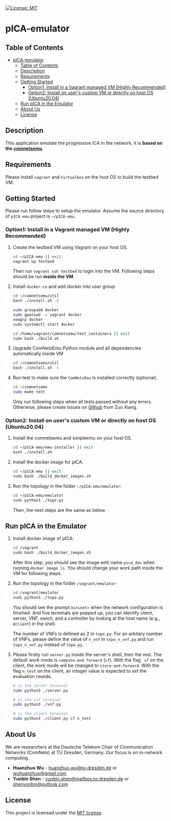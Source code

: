[![License: MIT](https://img.shields.io/badge/License-MIT-yellow.svg)](https://opensource.org/licenses/MIT)

# pICA-emulator

## Table of Contents
- [pICA-emulator](#pica-emulator)
  - [Table of Contents](#table-of-contents)
  - [Description](#description)
  - [Requirements](#requirements)
  - [Getting Started](#getting-started)
    - [Option1: Install in a Vagrant managed VM (Highly Recommended)](#option1-install-in-a-vagrant-managed-vm-highly-recommended)
    - [Option2: Install on user's custom VM or directly on host OS (Ubuntu20.04)](#option2-install-on-users-custom-vm-or-directly-on-host-os-ubuntu2004)
  - [Run pICA in the Emulator](#run-pica-in-the-emulator)
  - [About Us](#about-us)
  - [License](#license)


## Description

This application emulate the progressive ICA in the network, it is **based on the [comnetsemu](https://git.comnets.net/public-repo/comnetsemu)**.

## Requirements

Please install `vagrant` and `Virtualbox` on the host OS to build the testbed VM.

## Getting Started

Please run follow steps to setup the emulator. Assume the source directory of `pICA-emu` project is `~/pICA-emu`.

### Option1: Install in a Vagrant managed VM (Highly Recommended)

1. Create the testbed VM using Vagrant on your host OS.
    ```bash
    cd ~/pICA-emu || exit
    vagrant up testbed
    ```
    Then run `vagrant ssh testbed` to login into the VM. Following steps should be run **inside the VM**.

2. Install `docker-ce` and add docker into user group
    ```bash
    cd ~/comnetsemu/util
    bash ./install.sh -d

    sudo groupadd docker
    sudo gpasswd -a vagrant docker
    newgrp docker
    sudo systemctl start docker
    
    cd /home/vagrant/comnetsemu/test_containers || exit
    sudo bash ./build.sh
    ```

<!-- 2. 
    ```bash
    sudo apt-get update
    sudo apt-get install  apt-transport-https  ca-certificates curl  software-properties-common
    curl -fsSL  https://download.docker.com/linux/ubuntu/gpg | sudo apt-key add
    sudo add-apt-repository "deb [arch=amd64]  https://download.docker.com/linux/ubuntu bionic stable" 
    sudo apt-get update
    sudo apt-get install docker-ce

    sudo groupadd docker
    sudo gpasswd -a vagrant docker
    newgrp docker

    cd /home/vagrant/comnetsemu/test_containers || exit
    sudo bash ./build.sh
    ``` -->

3. Upgrade ComNetsEmu Python module and all dependencies automatically inside VM
    ```bash
    cd ~/comnetsemu/util
    bash ./install.sh -u
    ```

4. Run test to make sure the `ComNetsEmu` is installed correctly (optional).
    ```bash
    cd ~/comnetsemu
    sudo make test
    ```
    Only run following steps when all tests passed without any errors. Otherwise, please create issues on [Github](https://github.com/stevelorenz/comnetsemu/issues) from Zuo Xiang.

### Option2: Install on user's custom VM or directly on host OS (Ubuntu20.04)

1. Install the comnetsemu and simpleemu on your host OS.
    ```bash
    cd ~/pICA-emu/emu-installer || exit
    bash ./install.sh
    ```

2. Install the docker image for pICA.
    ```bash
    cd ~/pICA-emu || exit
    sudo bash ./build_docker_images.sh
    ```

3. Run the topology in the folder ```~/pICA-emu/emulator```:
    ```bash
    cd ~/pICA-emu/emulator
    sudo python3 ./topo.py
    ```
    Then, the next steps are the same as below

## Run pICA in the Emulator

1. Install docker image of pICA:
   ```bash
   cd /vagrant
   sudo bash ./build_docker_images.sh
   ```
    After this step, you should see the image with name ```pica_dev``` when running ```docker image ls```.
    You should change your work path inside the VM for following steps.

2. Run the topology in the folder ```/vagrant/emulator```:
    ```bash
    cd /vagrant/emulator
    sudo python3 ./topo.py
    ```
    You should see the prompt `mininet>` when the network configuration is finished.
    And five terminals are popped up, you can identify client, server, VNF, swich, and a controller by looking at the host name (e.g., `@client`) in the shell.

    The number of VNFs is defined as 2 in ```topo.py```. For an arbitary number of VNFs, please define the value of ```n_vnf``` in ```topo_n_vnf.py``` and run ```topo_n_vnf.py``` instead of ```topo.py```.

3. Please firstly run `server.py` inside the server's shell, then the rest. The default work mode is ```compute-and-forward``` (```cf```). With the flag ``` sf``` on the client, the work mode will be changed to ```store-and-forward```. With the flag ```n_test``` on the client, an integer value is expected to set the evaluation rounds.
    ```bash
    # in the server terminal
    sudo python3 ./server.py

    # in the vnf terminal
    sudo python3 ./vnf.py

    # in the client terminal
    sudo python3 ./client.py cf n_test
    ```
## About Us

We are researchers at the Deutsche Telekom Chair of Communication Networks (ComNets) at TU Dresden, Germany. Our focus is on in-network computing.

* **Huanzhuo Wu** - huanzhuo.wu@tu-dresden.de or wuhuanzhuo@gmail.com
* **Yunbin Shen** - yunbin.shen@mailbox.tu-dresden.de or shenyunbin@outlook.com

## License

This project is licensed under the [MIT license](./LICENSE).